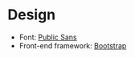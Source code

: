 # Design

* Font: [Public Sans](https://public-sans.digital.gov/)
* Front-end framework: [Bootstrap](https://getbootstrap.com/)
